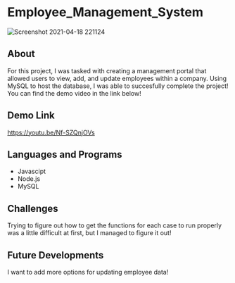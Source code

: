 # Employee_Management_System

![Screenshot 2021-04-18 221124](https://user-images.githubusercontent.com/70980600/115184879-95df2d00-a093-11eb-8d74-e9796b6afabc.png)

## About
For this project, I was tasked with creating a management portal that allowed users to view, add, and update employees within a company. Using MySQL to host the database, I was able to succesfully complete the project! You can find the demo video in the link below!

## Demo Link
https://youtu.be/Nf-SZQnjOVs

## Languages and Programs
  * Javascipt
  * Node.js
  * MySQL


## Challenges
Trying to figure out how to get the functions for each case to run properly was a little difficult at first, but I managed to figure it out!

## Future Developments
I want to add more options for updating employee data!
